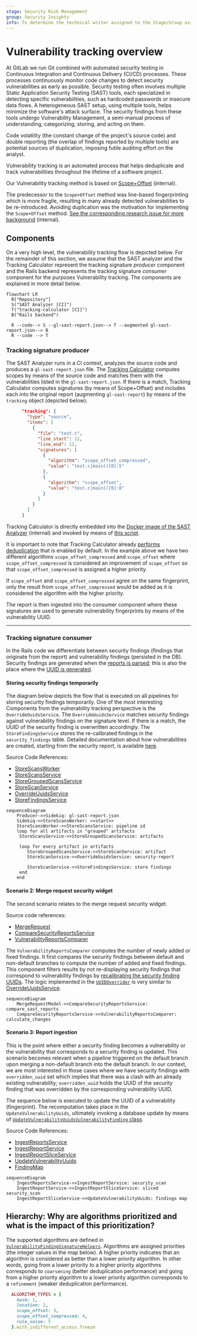 ```yaml
---
stage: Security Risk Management
group: Security Insights
info: To determine the technical writer assigned to the Stage/Group associated with this page, see https://handbook.gitlab.com/handbook/product/ux/technical-writing/#assignments
---
```


# Vulnerability tracking overview

At GitLab we run Git combined with automated security testing in Continuous
Integration and Continuous Delivery (CI/CD) processes. These processes
continuously monitor code changes to detect security vulnerabilities as early
as possible. Security testing often involves multiple Static Application
Security Testing (SAST) tools, each specialized in detecting specific
vulnerabilities, such as hardcoded passwords or insecure data flows. A
heterogeneous SAST setup, using multiple tools, helps minimize the software's
attack surface. The security findings from these tools undergo Vulnerability
Management, a semi-manual process of understanding, categorizing, storing, and
acting on them.

Code volatility (the constant change of the project's source code) and double reporting
(the overlap of findings reported by multiple tools) are potential sources of duplication,
imposing futile auditing effort on the analyst.

Vulnerability tracking is an automated process that helps deduplicate and
track vulnerabilities throughout the lifetime of a software project.

Our Vulnerability tracking method is based on [Scope+Offset](https://gitlab.com/gitlab-org/security-products/post-analyzers/tracking-calculator/-/blob/master/README.md) (internal).

The predecessor to the `Scope+Offset` method was line-based fingerprinting which is more
fragile, resulting in many already detected vulnerabilities to be re-introduced.
Avoiding duplication was the motivation for implementing the `Scope+Offset` method.
[See the corresponding research issue for more background](https://gitlab.com/groups/gitlab-org/-/epics/4626) (internal).

## Components

On a very high level, the vulnerability tracking flow is depicted below. For the remainder of this section, we assume that the SAST analyzer and the Tracking Calculator represent the tracking signature *producer* component and the Rails backend represents the tracking signature *consumer* component for the purposes Vulnerability tracking. The components are explained in more detail below.

``` mermaid
flowchart LR
  R["Repository"]
  S("SAST Analyzer [CI]")
  T("tracking-calculator [CI]")
  B("Rails backend")

  R --code--> S --gl-sast-report.json--> T --augmented gl-sast-report.json--> B
  R --code --> T
```

### Tracking signature producer

The SAST Analyzer runs in a CI context, analyzes the source code and produces a `gl-sast-report.json` file. The [Tracking Calculator](https://gitlab.com/gitlab-org/security-products/post-analyzers/tracking-calculator) computes scopes by means of the source code and matches them with the vulnerabilities listed in the `gl-sast-report.json`. If there is a match, Tracking Calculator computes signatures (by means of Scope+Offset) and includes each into the original report (augmenting `gl-sast-report`) by means of the `tracking` object (depicted below).

``` json
      "tracking": {
        "type": "source",
        "items": [
          {
            "file": "test.c",
            "line_start": 12,
            "line_end": 12,
            "signatures": [
              {
                "algorithm": "scope_offset_compressed",
                "value": "test.c|main()[0]:5"
              },
              {
                "algorithm": "scope_offset",
                "value": "test.c|main()[0]:8"
              }
            ]
          }
        ]
      }
```

Tracking Calculator is directly embedded into the [Docker image of the SAST Analyzer](https://gitlab.com/gitlab-org/security-products/analyzers/semgrep/-/blob/52bedd15745ddb6124662e0dcda331e2e64b000b/Dockerfile#L5) (internal)
and invoked by means of [this script](https://gitlab.com/gitlab-org/security-products/post-analyzers/scripts/-/blob/474cfd78054d97291155045eaef66aa3b7919368/start.sh).

It is important to note that Tracking Calculator already [performs deduplication](https://gitlab.com/gitlab-org/security-products/post-analyzers/tracking-calculator/-/blob/c7b6f255ad030e6b9da58c12fa87204b8df71129/trackinginfo/sast.go#L127)
that is enabled by default. In the example above we have two different
algorithms `scope_offset_compressed` and `scope_offset` where
`scope_offset_compressed` is considered an improvement of `scope_offset` so
that `scope_offset_compressed` is assigned a higher priority.

If `scope_offset` and `scope_offset_compressed` agree on the same fingerprint,
only the result from  `scope_offset_compressed` would be added as it is
considered the algorithm with the higher priority.

The report is then ingested into the consumer component where these signatures
are used to generate vulnerability fingerprints by means of the vulnerability
UUID.

---

### Tracking signature consumer

In the Rails code we differentiate between security findings (findings that
originate from the report) and vulnerability findings (persisted in the DB).
Security findings are generated when the [reports is parsed](https://gitlab.com/gitlab-org/gitlab/-/blob/e2f0c25d56d7ee5e85e00093331e55197fe66151/lib/gitlab/ci/parsers/security/common.rb#L98);
this is also the place where the [UUID is generated](https://gitlab.com/gitlab-org/gitlab/-/blob/415453f3bf788579f47fb8b471629beb1e063d56/app/services/security/vulnerability_uuid.rb#L6).

#### Storing security findings temporarily

The diagram below depicts the flow that is executed on all pipelines for
storing security findings temporarily. One of the most interesting Components
from the vulnerability tracking perspective is the `OverrideUuidsService`.
The `OverrideUuidsService` matches security findings against vulnerability findings on the signature level. If
there is a match, the UUID of the security finding is overwritten
accordingly. The `StoreFindingsService` stores the re-calibrated findings in
the `security_findings` table. Detailed documentation about how
vulnerabilities are created, starting from the security report, is available
[here](security_report_ingestion_overview.md#vulnerability-creation-from-security-reports).

Source Code References:

- [StoreScansWorker](https://gitlab.com/gitlab-org/gitlab/-/blob/308529403c2d5ec0049b223cf444163bede4672e/ee/app/workers/security/store_scans_worker.rb#L19)
- [StoreScansService](https://gitlab.com/gitlab-org/gitlab/-/blob/308529403c2d5ec0049b223cf444163bede4672e/ee/app/services/security/store_scans_service.rb#L19)
- [StoreGroupedScansService](https://gitlab.com/gitlab-org/gitlab/-/blob/308529403c2d5ec0049b223cf444163bede4672e/ee/app/services/security/store_grouped_scans_service.rb#L60)
- [StoreScanService](https://gitlab.com/gitlab-org/gitlab/-/blob/master/ee/app/services/security/store_scan_service.rb#L47)
- [OverrideUuidsService](https://gitlab.com/gitlab-org/gitlab/-/blob/1b2cc434e43b533c0b393b8c319797e69745498e/ee/app/services/security/override_uuids_service.rb)
- [StoreFindingsService](https://gitlab.com/gitlab-org/gitlab/-/blob/308529403c2d5ec0049b223cf444163bede4672e/ee/app/services/security/store_findings_service.rb)

``` mermaid
sequenceDiagram
    Producer->>Sidekiq: gl-sast-report.json
    Sidekiq->>StoreScansWorker: <<start>>
    StoreScansWorker->>StoreScansService: pipeline id
    loop for all artifacts in "grouped" artifacts
     StoreScansService->>StoreGroupedScansService: artifacts

     loop for every artifact in artifacts
        StoreGroupedScansService->>StoreScanService: artifact
        StoreScanService->>OverrideUuidsService: security-report

        StoreScanService->>StoreFindingsService: store findings
     end
    end
```

#### Scenario 2: Merge request security widget

The second scenario relates to the merge request security widget.

Source code references:

- [MergeRequest](https://gitlab.com/gitlab-org/gitlab/-/blob/1172e63f2485b8f3690895a3798f067429d98732/app/models/merge_request.rb?page=2#L1975)
- [CompareSecurityReportsService](https://gitlab.com/gitlab-org/gitlab/-/blob/1172e63f2485b8f3690895a3798f067429d98732/ee/app/services/ci/compare_security_reports_service.rb#L10)
- [VulnerabilityReportsComparer](https://gitlab.com/gitlab-org/gitlab/-/blob/da6e2037cd494ac8b73bc3ee9e69009c4cdcf124/ee/lib/gitlab/ci/reports/security/vulnerability_reports_comparer.rb#L96)

The `VulnerabilityReportsComparer` computes the number of newly added or fixed
findings. It first compares the security findings between default and
non-default branches to compute the number of added and fixed findings. This
component filters results by not re-displaying security findings that
correspond to vulnerability findings by [recalibrating the security finding UUIDs](https://gitlab.com/gitlab-org/gitlab/-/blob/master/ee/lib/gitlab/ci/reports/security/vulnerability_reports_comparer.rb#L70).
The logic implemented in the
[`UUIDOverrider`](https://gitlab.com/gitlab-org/gitlab/-/blob/1172e63f2485b8f3690895a3798f067429d98732/ee/lib/gitlab/ci/reports/security/vulnerability_reports_comparer.rb#L161)
is very similar to
[OverrideUuidsService](https://gitlab.com/gitlab-org/gitlab/-/blob/308529403c2d5ec0049b223cf444163bede4672e/ee/app/services/security/store_scan_service.rb#L47).

``` mermaid
sequenceDiagram
    MergeRequestModel->>CompareSecurityReportsService: compare_sast_reports
    CompareSecurityReportsService->>VulnerabilityReportsComparer: calculate_changes
```

#### Scenario 3: Report ingestion

This is the point where either a security finding becomes a vulnerability or the
vulnerability that corresponds to a security finding is updated. This scenario
becomes relevant when a pipeline triggered on the default branch upon merging a
non-default branch into the default branch. In our context, we are most
interested in those cases where we have security findings with
`overridden_uuid` set which implies that there was a clash with an already
existing vulnerability; `overridden_uuid` holds the UUID of the security
finding that was overridden by the corresponding vulnerability UUID.

The sequence below is executed to update the UUID of a vulnerability
(fingerprint). The recomputation takes place in the
`UpdateVulnerabilityUuids`, ultimately invoking a database update by means of
[`UpdateVulnerabilityUuidsVulnerabilityFinding` class](https://gitlab.com/gitlab-org/gitlab/-/blob/1b2cc434e43b533c0b393b8c319797e69745498e/ee/app/services/security/ingestion/tasks/update_vulnerability_uuids/vulnerability_findings.rb).

Source Code References:

- [IngestReportsService](https://gitlab.com/gitlab-org/gitlab/-/blob/1b2cc434e43b533c0b393b8c319797e69745498e/ee/app/services/security/ingestion/ingest_reports_service.rb#L55)
- [IngestReportService](https://gitlab.com/gitlab-org/gitlab/-/blob/1b2cc434e43b533c0b393b8c319797e69745498e/ee/app/services/security/ingestion/ingest_report_service.rb#L41)
- [IngestReportSliceService](https://gitlab.com/gitlab-org/gitlab/-/blob/1b2cc434e43b533c0b393b8c319797e69745498e/ee/app/services/security/ingestion/ingest_report_slice_service.rb#L37)
- [UpdateVulnerabilityUuids](https://gitlab.com/gitlab-org/gitlab/-/blob/1b2cc434e43b533c0b393b8c319797e69745498e/ee/app/services/security/ingestion/tasks/update_vulnerability_uuids.rb#L67)
- [FindingMap](https://gitlab.com/gitlab-org/gitlab/-/blob/1b2cc434e43b533c0b393b8c319797e69745498e/ee/app/services/security/ingestion/finding_map.rb)

``` mermaid
sequenceDiagram
    IngestReportsService->>IngestReportService: security_scan
    IngestReportService->>IngestReportSliceService: sliced security_scan
    IngestReportSliceService->>UpdateVulnerabilityUuids: findings map
```

## Hierarchy: Why are algorithms prioritized and what is the impact of this prioritization?

The supported algorithms are defined in [`VulnerabilityFindingSignatureHelpers`](https://gitlab.com/gitlab-org/gitlab/-/blob/1172e63f2485b8f3690895a3798f067429d98732/app/models/concerns/vulnerability_finding_signature_helpers.rb). Algorithms are assigned priorities (the integer values in the map below). A higher priority indicates that an algorithm is considered as better than a lower priority algorithm. In other words, going from a lower priority to a higher priority algorithms corresponds to `coarsening` (better deduplication performance) and going from a higher priority algorithm to a lower priority algorithm corresponds to a `refinement` (weaker deduplication performance).

``` ruby
  ALGORITHM_TYPES = {
    hash: 1,
    location: 2,
    scope_offset: 3,
    scope_offset_compressed: 4,
    rule_value: 5
  }.with_indifferent_access.freeze
```

